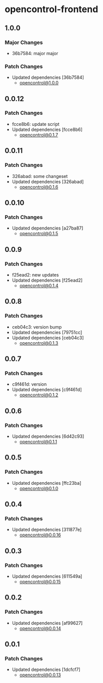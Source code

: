 # opencontrol-frontend

## 1.0.0

### Major Changes

- 36b7584: major major

### Patch Changes

- Updated dependencies [36b7584]
  - opencontrol@1.0.0

## 0.0.12

### Patch Changes

- fcce8b6: update script
- Updated dependencies [fcce8b6]
  - opencontrol@0.1.7

## 0.0.11

### Patch Changes

- 326abad: some changeset
- Updated dependencies [326abad]
  - opencontrol@0.1.6

## 0.0.10

### Patch Changes

- Updated dependencies [a27ba87]
  - opencontrol@0.1.5

## 0.0.9

### Patch Changes

- f25ead2: new updates
- Updated dependencies [f25ead2]
  - opencontrol@0.1.4

## 0.0.8

### Patch Changes

- ceb04c3: version bump
- Updated dependencies [79751cc]
- Updated dependencies [ceb04c3]
  - opencontrol@0.1.3

## 0.0.7

### Patch Changes

- c9f461d: version
- Updated dependencies [c9f461d]
  - opencontrol@0.1.2

## 0.0.6

### Patch Changes

- Updated dependencies [6d42c93]
  - opencontrol@0.1.1

## 0.0.5

### Patch Changes

- Updated dependencies [ffc23ba]
  - opencontrol@0.1.0

## 0.0.4

### Patch Changes

- Updated dependencies [311877e]
  - opencontrol@0.0.16

## 0.0.3

### Patch Changes

- Updated dependencies [611549a]
  - opencontrol@0.0.15

## 0.0.2

### Patch Changes

- Updated dependencies [af99627]
  - opencontrol@0.0.14

## 0.0.1

### Patch Changes

- Updated dependencies [1dcfcf7]
  - opencontrol@0.0.13
